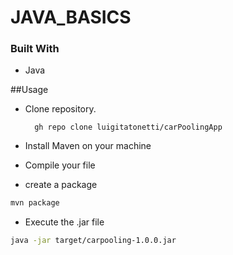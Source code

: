 # JAVA_BASICS

### Built With

* Java

##Usage

* Clone repository.

        gh repo clone luigitatonetti/carPoolingApp
* Install Maven on your machine
* Compile your file 
* create a package
```bash
mvn package
```
* Execute the .jar file
```bash
java -jar target/carpooling-1.0.0.jar
```
